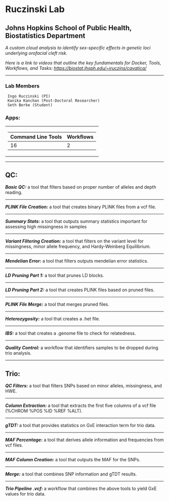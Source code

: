 # Ruczinski Lab
## Johns Hopkins School of Public Health, Biostatistics Department

*A custom cloud analysis to identify sex-specific effects in genetic loci underlying orofacial cleft risk.*

*Here is a link to videos that outline the key fundamentals for Docker, Tools, Workflows, and Tasks: https://biostat.jhsph.edu/~iruczins/cavatica/*

 ---


### Lab Members

     Ingo Ruczinski (PI)
     Kanika Kanchan (Post-Doctoral Researcher)
     Seth Berke (Student)

### Apps:

<table>
<tr><td>

Command Line Tools | Workflows
--|--
16 | 2 

</td></tr> 
</table>

-----
## QC:

***Basic QC:*** a tool that filters based on proper number of alleles and depth reading.

-----

***PLINK File Creation:*** a tool that creates binary PLINK files from a vcf file.

-----

***Summary Stats:*** a tool that outputs summary statistics important for assessing high missingness in samples

-----

***Variant Filtering Creation:*** a tool that filters on the variant level for missingness, minor allele frequency, and Hardy-Weinberg Equilibrium.

-----

***Mendelian Error:*** a tool that filters outputs mendelian error statistics.

-----

***LD Pruning Part 1:*** a tool that prunes LD blocks.

-----

***LD Pruning Part 2:*** a tool that creates PLINK files based on pruned files.

-----

***PLINK File Merge:*** a tool that merges pruned files.

-----

***Heterozygosity:*** a tool that creates a .het file.

-----

***IBS:*** a tool that creates a .genome file to check for relatedness.

-----

***Quality Control:*** a workflow that identifiers samples to be dropped during trio analysis.

-----

## Trio:

***QC Filters:*** a tool that filters SNPs based on minor alleles, missingness, and HWE.

-----

***Column Extraction:*** a tool that extracts the first five columns of a vcf file (%CHROM %POS %ID %REF %ALT).

-----

***gTDT:*** a tool that provides statistics on GxE interaction term for trio data.

-----


***MAF Percentage:*** a tool that derives allele information and frequencies from vcf files.

-----

***MAF Column Creation:*** a tool that outputs the MAF for the SNPs.

-----

***Merge:*** a tool that combines SNP information and gTDT results.

-----

***Trio Pipeline .vcf:*** a workflow that combines the above tools to yield GxE values for trio data.
